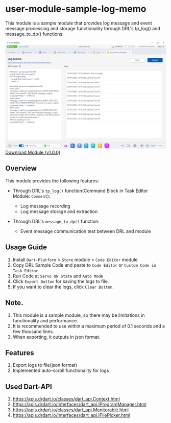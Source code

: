 # user-module-sample-log-memo
This module is a sample module that provides log message and event message processing and storage functionality through DRL's tp_log() and message_to_dp() functions.

![Module Main Screen](./release/module_main.PNG)
[Download Module (v1.0.0)](https://github.com/Dr-Dart/user-module-sample-log-memo/releases/tag/untagged-3b434b5b81ca66e38246)

## Overview
This module provides the following features:

- Through DRL's `tp_log()` function(Command Block in Task Editor Module: `Comment`):
  - Log message recording
  - Log message storage and extraction

- Through DRL's `message_to_dp()` function:
  - Event message communication test between DRL and module

## Usage Guide
1. Install `Dart-Platform` > `Store` module > `Code Editor` module
2. Copy DRL Sample Code and paste to `Code Editor` or `Custom Code in Task Editor`
3. Run Code at `Servo ON State` and `Auto Mode`
4. Click `Export Button` for saving the logs to file.
5. If you want to clear the logs, click `Clear Button`.

## Note.
1. This module is a sample module, so there may be limitations in functionality and performance.
2. It is recommended to use within a maximum period of 0.1 seconds and a few thousand lines.
3. When exporting, it outputs in json format.

## Features
1. Export logs to file(json format)
2. Implemented auto-scroll functionality for logs

## Used Dart-API
1. https://apis.drdart.io/classes/dart_api.Context.html
2. https://apis.drdart.io/interfaces/dart_api.IProgramManager.html
3. https://apis.drdart.io/classes/dart_api.Monitorable.html
4. https://apis.drdart.io/interfaces/dart_api.IFilePicker.html



